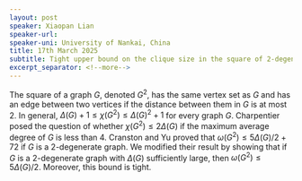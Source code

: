 ```yaml
---
layout: post
speaker: Xiaopan Lian
speaker-url:
speaker-uni: University of Nankai, China
title: 17th March 2025
subtitle: Tight upper bound on the clique size in the square of 2-degenerate graphs
excerpt_separator: <!--more-->
---
```

The square of a graph $G$, denoted $G^2$, has the same vertex set as $G$ and has an edge between two vertices if the distance between them in $G$ is at most $2$. In general, $\Delta(G) + 1 \leqslant \chi(G^2) ≤ \Delta(G)^2+1$ for every graph $G$. Charpentier posed the question of whether $\chi(G^2) ≤ 2\Delta(G)$ if the maximum average degree of $G$ is less than $4$. Cranston and Yu proved that $\omega(G^2) ≤5\Delta(G)/2+72$ if $G$ is a $2$-degenerate graph. We modified their result by showing that if $G$ is a $2$-degenerate graph with $\Delta(G)$ sufficiently large, then $\omega(G^2) \leqslant5\Delta(G)/2$. Moreover, this bound is tight. 

<!--more-->
